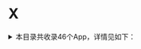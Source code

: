 # X
<details>
<summary>
本目录共收录46个App，详情见如下：
</summary>

- [下厨房](https://github.com/zirawell/R-Store/tree/main/Rule/QuanX/Adblock/App/X/%E4%B8%8B%E5%8E%A8%E6%88%BF)
- [兴业生活](https://github.com/zirawell/R-Store/tree/main/Rule/QuanX/Adblock/App/X/%E5%85%B4%E4%B8%9A%E7%94%9F%E6%B4%BB)
- [兴业证券优理宝](https://github.com/zirawell/R-Store/tree/main/Rule/QuanX/Adblock/App/X/%E5%85%B4%E4%B8%9A%E8%AF%81%E5%88%B8%E4%BC%98%E7%90%86%E5%AE%9D)
- [兴业银行](https://github.com/zirawell/R-Store/tree/main/Rule/QuanX/Adblock/App/X/%E5%85%B4%E4%B8%9A%E9%93%B6%E8%A1%8C)
- [厦门航空](https://github.com/zirawell/R-Store/tree/main/Rule/QuanX/Adblock/App/X/%E5%8E%A6%E9%97%A8%E8%88%AA%E7%A9%BA)
- [向日葵远程控制](https://github.com/zirawell/R-Store/tree/main/Rule/QuanX/Adblock/App/X/%E5%90%91%E6%97%A5%E8%91%B5%E8%BF%9C%E7%A8%8B%E6%8E%A7%E5%88%B6)
- [喜马拉雅](https://github.com/zirawell/R-Store/tree/main/Rule/QuanX/Adblock/App/X/%E5%96%9C%E9%A9%AC%E6%8B%89%E9%9B%85)
- [小Biu智家](https://github.com/zirawell/R-Store/tree/main/Rule/QuanX/Adblock/App/X/%E5%B0%8FBiu%E6%99%BA%E5%AE%B6)
- [小佩宠物](https://github.com/zirawell/R-Store/tree/main/Rule/QuanX/Adblock/App/X/%E5%B0%8F%E4%BD%A9%E5%AE%A0%E7%89%A9)
- [小利生活](https://github.com/zirawell/R-Store/tree/main/Rule/QuanX/Adblock/App/X/%E5%B0%8F%E5%88%A9%E7%94%9F%E6%B4%BB)
- [小合拓展](https://github.com/zirawell/R-Store/tree/main/Rule/QuanX/Adblock/App/X/%E5%B0%8F%E5%90%88%E6%8B%93%E5%B1%95)
- [小爱音箱](https://github.com/zirawell/R-Store/tree/main/Rule/QuanX/Adblock/App/X/%E5%B0%8F%E7%88%B1%E9%9F%B3%E7%AE%B1)
- [小牛电动](https://github.com/zirawell/R-Store/tree/main/Rule/QuanX/Adblock/App/X/%E5%B0%8F%E7%89%9B%E7%94%B5%E5%8A%A8)
- [小特](https://github.com/zirawell/R-Store/tree/main/Rule/QuanX/Adblock/App/X/%E5%B0%8F%E7%89%B9)
- [小白学习打印](https://github.com/zirawell/R-Store/tree/main/Rule/QuanX/Adblock/App/X/%E5%B0%8F%E7%99%BD%E5%AD%A6%E4%B9%A0%E6%89%93%E5%8D%B0)
- [小睡眠](https://github.com/zirawell/R-Store/tree/main/Rule/QuanX/Adblock/App/X/%E5%B0%8F%E7%9D%A1%E7%9C%A0)
- [小站](https://github.com/zirawell/R-Store/tree/main/Rule/QuanX/Adblock/App/X/%E5%B0%8F%E7%AB%99)
- [小米商城](https://github.com/zirawell/R-Store/tree/main/Rule/QuanX/Adblock/App/X/%E5%B0%8F%E7%B1%B3%E5%95%86%E5%9F%8E)
- [小米打印](https://github.com/zirawell/R-Store/tree/main/Rule/QuanX/Adblock/App/X/%E5%B0%8F%E7%B1%B3%E6%89%93%E5%8D%B0)
- [小米有品](https://github.com/zirawell/R-Store/tree/main/Rule/QuanX/Adblock/App/X/%E5%B0%8F%E7%B1%B3%E6%9C%89%E5%93%81)
- [小米运动](https://github.com/zirawell/R-Store/tree/main/Rule/QuanX/Adblock/App/X/%E5%B0%8F%E7%B1%B3%E8%BF%90%E5%8A%A8)
- [小红书](https://github.com/zirawell/R-Store/tree/main/Rule/QuanX/Adblock/App/X/%E5%B0%8F%E7%BA%A2%E4%B9%A6)
- [小芒](https://github.com/zirawell/R-Store/tree/main/Rule/QuanX/Adblock/App/X/%E5%B0%8F%E8%8A%92)
- [小蚕霸王餐](https://github.com/zirawell/R-Store/tree/main/Rule/QuanX/Adblock/App/X/%E5%B0%8F%E8%9A%95%E9%9C%B8%E7%8E%8B%E9%A4%90)
- [小象超市](https://github.com/zirawell/R-Store/tree/main/Rule/QuanX/Adblock/App/X/%E5%B0%8F%E8%B1%A1%E8%B6%85%E5%B8%82)
- [小黑盒](https://github.com/zirawell/R-Store/tree/main/Rule/QuanX/Adblock/App/X/%E5%B0%8F%E9%BB%91%E7%9B%92)
- [希尔顿荣誉客会](https://github.com/zirawell/R-Store/tree/main/Rule/QuanX/Adblock/App/X/%E5%B8%8C%E5%B0%94%E9%A1%BF%E8%8D%A3%E8%AA%89%E5%AE%A2%E4%BC%9A)
- [希沃白板](https://github.com/zirawell/R-Store/tree/main/Rule/QuanX/Adblock/App/X/%E5%B8%8C%E6%B2%83%E7%99%BD%E6%9D%BF)
- [心悦俱乐部](https://github.com/zirawell/R-Store/tree/main/Rule/QuanX/Adblock/App/X/%E5%BF%83%E6%82%A6%E4%BF%B1%E4%B9%90%E9%83%A8)
- [携程旅行](https://github.com/zirawell/R-Store/tree/main/Rule/QuanX/Adblock/App/X/%E6%90%BA%E7%A8%8B%E6%97%85%E8%A1%8C)
- [新浪新闻](https://github.com/zirawell/R-Store/tree/main/Rule/QuanX/Adblock/App/X/%E6%96%B0%E6%B5%AA%E6%96%B0%E9%97%BB)
- [新片场](https://github.com/zirawell/R-Store/tree/main/Rule/QuanX/Adblock/App/X/%E6%96%B0%E7%89%87%E5%9C%BA)
- [星火英语](https://github.com/zirawell/R-Store/tree/main/Rule/QuanX/Adblock/App/X/%E6%98%9F%E7%81%AB%E8%8B%B1%E8%AF%AD)
- [星财富](https://github.com/zirawell/R-Store/tree/main/Rule/QuanX/Adblock/App/X/%E6%98%9F%E8%B4%A2%E5%AF%8C)
- [星途starway](https://github.com/zirawell/R-Store/tree/main/Rule/QuanX/Adblock/App/X/%E6%98%9F%E9%80%94starway)
- [晓晓优选霸王餐](https://github.com/zirawell/R-Store/tree/main/Rule/QuanX/Adblock/App/X/%E6%99%93%E6%99%93%E4%BC%98%E9%80%89%E9%9C%B8%E7%8E%8B%E9%A4%90)
- [米游社](https://github.com/zirawell/R-Store/tree/main/Rule/QuanX/Adblock/App/X/%E7%B1%B3%E6%B8%B8%E7%A4%BE)
- [米读小说](https://github.com/zirawell/R-Store/tree/main/Rule/QuanX/Adblock/App/X/%E7%B1%B3%E8%AF%BB%E5%B0%8F%E8%AF%B4)
- [西施眼](https://github.com/zirawell/R-Store/tree/main/Rule/QuanX/Adblock/App/X/%E8%A5%BF%E6%96%BD%E7%9C%BC)
- [西窗烛](https://github.com/zirawell/R-Store/tree/main/Rule/QuanX/Adblock/App/X/%E8%A5%BF%E7%AA%97%E7%83%9B)
- [讯飞输入法](https://github.com/zirawell/R-Store/tree/main/Rule/QuanX/Adblock/App/X/%E8%AE%AF%E9%A3%9E%E8%BE%93%E5%85%A5%E6%B3%95)
- [迅游加速器](https://github.com/zirawell/R-Store/tree/main/Rule/QuanX/Adblock/App/X/%E8%BF%85%E6%B8%B8%E5%8A%A0%E9%80%9F%E5%99%A8)
- [迅雷](https://github.com/zirawell/R-Store/tree/main/Rule/QuanX/Adblock/App/X/%E8%BF%85%E9%9B%B7)
- [闲鱼](https://github.com/zirawell/R-Store/tree/main/Rule/QuanX/Adblock/App/X/%E9%97%B2%E9%B1%BC)
- [雪球](https://github.com/zirawell/R-Store/tree/main/Rule/QuanX/Adblock/App/X/%E9%9B%AA%E7%90%83)
- [香山智能](https://github.com/zirawell/R-Store/tree/main/Rule/QuanX/Adblock/App/X/%E9%A6%99%E5%B1%B1%E6%99%BA%E8%83%BD)

</details>